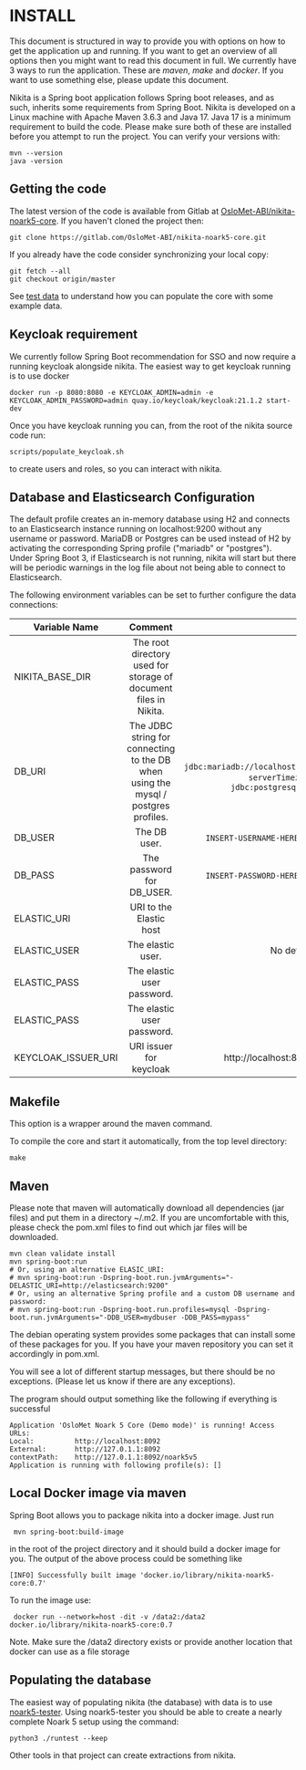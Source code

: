 # INSTALL

This document is structured in way to provide you with options on how to get the application up and running. If you want
to get an overview of all options then you might want to read this document in full. We currently have 3 ways to run the
application. These are _maven_, _make_ and _docker_. If you want to use something else, please update this document.

Nikita is a Spring boot application follows Spring boot releases, and as such, inherits some requirements from Spring
Boot. Nikita is developed on a Linux machine with Apache Maven 3.6.3 and Java 17. Java 17 is a minimum requirement to
build the code. Please make sure both of these are installed before you attempt to run the project. You can verify your
versions with:

    mvn --version
    java -version

## Getting the code

The latest version of the code is available from Gitlab at
[OsloMet-ABI/nikita-noark5-core](https://gitlab.com/OsloMet-ABI/nikita-noark5-core).
If you haven't cloned the project then:

    git clone https://gitlab.com/OsloMet-ABI/nikita-noark5-core.git

If you already have the code consider synchronizing your local copy:

    git fetch --all
    git checkout origin/master

See [test data](#populating-the-database) to understand how you can populate the core with some example data.

## Keycloak requirement

We currently follow Spring Boot recommendation for SSO and now require a running keycloak alongside nikita. The easiest
way to get keycloak running is to use docker

    docker run -p 8080:8080 -e KEYCLOAK_ADMIN=admin -e KEYCLOAK_ADMIN_PASSWORD=admin quay.io/keycloak/keycloak:21.1.2 start-dev

Once you have keycloak running you can, from the root of the nikita source code run:

    scripts/populate_keycloak.sh

to create users and roles, so you can interact with nikita.

## Database and Elasticsearch Configuration

The default profile creates an in-memory database using H2 and connects to an Elasticsearch
instance running on localhost:9200 without any username or password. MariaDB or Postgres can be
used instead of H2 by activating the corresponding Spring profile ("mariadb" or "postgres"). Under
Spring Boot 3, if Elasticsearch is not running, nikita will start but there will be periodic
warnings in the log file about not being able to connect to Elasticsearch.

The following environment variables can be set to further configure the data connections:

| Variable Name       |                                      Comment                                       |                                                                                                                                  Default |
|---------------------|:----------------------------------------------------------------------------------:|-----------------------------------------------------------------------------------------------------------------------------------------:|
| NIKITA_BASE_DIR     |          The root directory used for storage of document files in Nikita.          |                                                                                                                                 `/data2` |
| DB_URI              | The JDBC string for connecting to the DB when using the mysql / postgres profiles. | Mysql: `jdbc:mariadb://localhost:3306/nikita_noark5_prod?serverTimezone=Europe/Oslo` Postgres: `jdbc:postgresql://localhost:5432/nikita` |
| DB_USER             |                                    The DB user.                                    |                                                                                         `INSERT-USERNAME-HERE` (or blank when using H2). |
| DB_PASS             |                             The password for DB_USER.                              |                                                                                         `INSERT-PASSWORD-HERE` (or blank when using H2). |
| ELASTIC_URI         |                              URI to the Elastic host                               |                                                                                                                 `http://localhost:8200`. |
| ELASTIC_USER        |                                 The elastic user.                                  |                                                                                                      No default (i.e. no auth required). |
| ELASTIC_PASS        |                             The elastic user password.                             |                                                                                                                              No default. |
| ELASTIC_PASS        |                             The elastic user password.                             |                                                                                                                              No default. |
| KEYCLOAK_ISSUER_URI |                              URI issuer for keycloak                               |                                                                                               http://localhost:8080/realms/recordkeeping |

## Makefile

This option is a wrapper around the maven command.

To compile the core and start it automatically, from the top level directory:

    make

## Maven

Please note that maven will automatically download all dependencies (jar files)
and put them in a directory ~/.m2. If you are uncomfortable with this, please check the pom.xml files to find out which
jar files will be downloaded.

    mvn clean validate install
    mvn spring-boot:run
    # Or, using an alternative ELASIC_URI:
    # mvn spring-boot:run -Dspring-boot.run.jvmArguments="-DELASTIC_URI=http://elasticsearch:9200"
    # Or, using an alternative Spring profile and a custom DB username and password:
    # mvn spring-boot:run -Dspring-boot.run.profiles=mysql -Dspring-boot.run.jvmArguments="-DDB_USER=mydbuser -DDB_PASS=mypass"

The debian operating system provides some packages that can install some of these packages for you. If you have your
maven repository you can set it accordingly in pom.xml.

You will see a lot of different startup messages, but there should be no exceptions. (Please let us know if there are
any exceptions).

The program should output something like the following if everything is successful

 	Application 'OsloMet Noark 5 Core (Demo mode)' is running! Access URLs:
 	Local: 			http://localhost:8092
 	External: 		http://127.0.1.1:8092
 	contextPath: 	http://127.0.1.1:8092/noark5v5
 	Application is running with following profile(s): []

## Local Docker image via maven

Spring Boot allows you to package nikita into a docker image. Just run

     mvn spring-boot:build-image

in the root of the project directory and it should build a docker image for you. The output of the above process could
be something like

    [INFO] Successfully built image 'docker.io/library/nikita-noark5-core:0.7'

To run the image use:

     docker run --network=host -dit -v /data2:/data2  docker.io/library/nikita-noark5-core:0.7

Note. Make sure the /data2 directory exists or provide another location that docker can use as a file storage

## Populating the database

The easiest way of populating nikita (the database) with data is to
use [noark5-tester](https://codeberg.org/noark/noark5-tester).
Using noark5-tester you should be able to create a nearly complete Noark 5 setup using the command:

    python3 ./runtest --keep

Other tools in that project can create extractions from nikita.